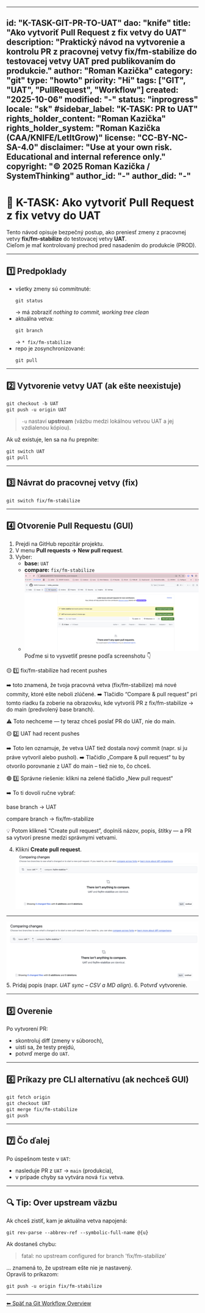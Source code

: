 

---
id: "K-TASK-GIT-PR-TO-UAT"
dao: "knife"
title: "Ako vytvoriť Pull Request z fix vetvy do UAT"
description: "Praktický návod na vytvorenie a kontrolu PR z pracovnej vetvy fix/fm-stabilize do testovacej vetvy UAT pred publikovaním do produkcie."
author: "Roman Kazička"
category: "git"
type: "howto"
priority: "Hi"
tags: ["GIT", "UAT", "PullRequest", "Workflow"]
created: "2025-10-06"
modified: "-"
status: "inprogress"
locale: "sk"
#sidebar_label: "K-TASK: PR to UAT"
rights_holder_content: "Roman Kazička"
rights_holder_system: "Roman Kazička (CAA/KNIFE/LetItGrow)"
license: "CC-BY-NC-SA-4.0"
disclaimer: "Use at your own risk. Educational and internal reference only."
copyright: "© 2025 Roman Kazička / SystemThinking"
author_id: "-"
author_did: "-"
---

# 🧩 K-TASK: Ako vytvoriť Pull Request z fix vetvy do UAT

Tento návod opisuje bezpečný postup, ako preniesť zmeny z pracovnej vetvy **fix/fm-stabilize** do testovacej vetvy **UAT**.  
Cieľom je mať kontrolovaný prechod pred nasadením do produkcie (PROD).

---

## 1️⃣ Predpoklady

- všetky zmeny sú commitnuté:  
  ```
  git status
  ```
  → má zobraziť *nothing to commit, working tree clean*  
- aktuálna vetva:  
  ```
  git branch
  ```
  → `* fix/fm-stabilize`
- repo je zosynchronizované:  
  ```
  git pull
  ```

---

## 2️⃣ Vytvorenie vetvy UAT (ak ešte neexistuje)

```
git checkout -b UAT
git push -u origin UAT
```

> `-u` nastaví **upstream** (väzbu medzi lokálnou vetvou UAT a jej vzdialenou kópiou).

Ak už existuje, len sa na ňu prepnite:
```
git switch UAT
git pull
```

---

## 3️⃣ Návrat do pracovnej vetvy (fix)

```
git switch fix/fm-stabilize
```

---

## 4️⃣ Otvorenie Pull Requestu (GUI)

1. Prejdi na GitHub repozitár projektu.  
2. V menu **Pull requests → New pull request**.  
3. Vyber:
   - **base:** `UAT`
   - **compare:** `fix/fm-stabilize`
   - ![alt text](./img/PR_01.png)
Poďme si to vysvetliť presne podľa  screenshotu 👇

🟡 1️⃣ fix/fm-stabilize had recent pushes

➡️ toto znamená, že tvoja pracovná vetva (fix/fm-stabilize) má nové commity, ktoré ešte neboli zlúčené.
➡️ Tlačidlo “Compare & pull request” pri tomto riadku ťa zoberie na obrazovku, kde vytvoríš PR z fix/fm-stabilize → do main (predvolený base branch).

⚠️ Toto nechceme — ty teraz chceš poslať PR do UAT, nie do main.

🟡 2️⃣ UAT had recent pushes

➡️ Toto len oznamuje, že vetva UAT tiež dostala nový commit (napr. si ju práve vytvoril alebo pushol).
➡️ Tlačidlo „Compare & pull request“ tu by otvorilo porovnanie z UAT do main – tiež nie to, čo chceš.

🟢 3️⃣ Správne riešenie: klikni na zelené tlačidlo „New pull request“

➡️ To ti dovolí ručne vybrať:

base branch → UAT

compare branch → fix/fm-stabilize

💡 Potom klikneš “Create pull request”, doplníš názov, popis, štítky — a PR sa vytvorí presne medzi správnymi vetvami.



4. Klikni **Create pull request**.
![alt text](./img/PR-identical.png)
---
![alt text](./img/PR-identical.png)
5. Pridaj popis (napr. *UAT sync – CSV a MD align*).
6. Potvrď vytvorenie.

---

## 5️⃣ Overenie

Po vytvorení PR:
- skontroluj diff (zmeny v súboroch),
- uisti sa, že testy prejdú,
- potvrď merge do `UAT`.

---

## 6️⃣ Príkazy pre CLI alternatívu (ak nechceš GUI)

```
git fetch origin
git checkout UAT
git merge fix/fm-stabilize
git push
```

---

## 7️⃣ Čo ďalej

Po úspešnom teste v `UAT`:
- nasleduje PR z `UAT` → `main` (produkcia),
- v prípade chyby sa vytvára nová `fix` vetva.

---

## 🔍 Tip: Over upstream väzbu

Ak chceš zistiť, kam je aktuálna vetva napojená:
```
git rev-parse --abbrev-ref --symbolic-full-name @{u}
```
Ak dostaneš chybu:
> fatal: no upstream configured for branch 'fix/fm-stabilize'

… znamená to, že upstream ešte nie je nastavený.  
Opravíš to príkazom:
```
git push -u origin fix/fm-stabilize
```

---

[⬅ Späť na Git Workflow Overview](../index.md)